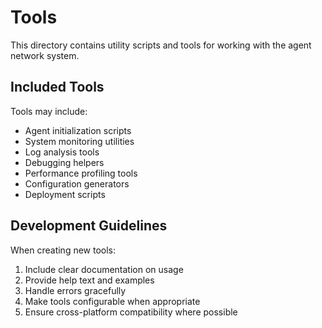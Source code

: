 # Tools

This directory contains utility scripts and tools for working with the agent network system.

## Included Tools

Tools may include:

- Agent initialization scripts
- System monitoring utilities
- Log analysis tools
- Debugging helpers
- Performance profiling tools
- Configuration generators
- Deployment scripts

## Development Guidelines

When creating new tools:
1. Include clear documentation on usage
2. Provide help text and examples
3. Handle errors gracefully
4. Make tools configurable when appropriate
5. Ensure cross-platform compatibility where possible